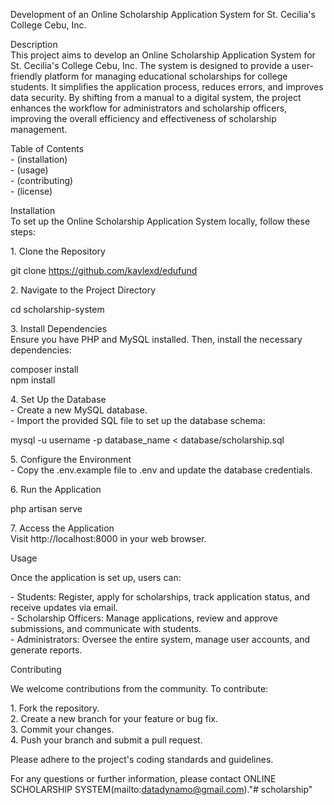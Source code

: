 Development of an Online Scholarship Application System for St. Cecilia's College Cebu, Inc.

Description  
This project aims to develop an Online Scholarship Application System for St. Cecilia's College Cebu, Inc. The system is designed to provide a user-friendly platform for managing educational scholarships for college students. It simplifies the application process, reduces errors, and improves data security. By shifting from a manual to a digital system, the project enhances the workflow for administrators and scholarship officers, improving the overall efficiency and effectiveness of scholarship management.

Table of Contents  
\- (installation)  
\- (usage)  
\- (contributing)  
\- (license)

Installation  
To set up the Online Scholarship Application System locally, follow these steps:

1\. Clone the Repository  
    
git clone https://github.com/kaylexd/edufund

2\. Navigate to the Project Directory  
    
cd scholarship-system

3\. Install Dependencies  
   Ensure you have PHP and MySQL installed. Then, install the necessary dependencies:  
    
composer install  
npm install

4\. Set Up the Database  
   \- Create a new MySQL database.  
   \- Import the provided SQL file to set up the database schema:  
      
mysql \-u username \-p database\_name \< database/scholarship.sql

5\. Configure the Environment  
   \- Copy the .env.example file to .env and update the database credentials.

6\. Run the Application  
    
php artisan serve

7\. Access the Application  
   Visit http://localhost:8000 in your web browser.

Usage

Once the application is set up, users can:

\- Students: Register, apply for scholarships, track application status, and receive updates via email.  
\- Scholarship Officers: Manage applications, review and approve submissions, and communicate with students.  
\- Administrators: Oversee the entire system, manage user accounts, and generate reports.

Contributing

We welcome contributions from the community. To contribute:

1\. Fork the repository.  
2\. Create a new branch for your feature or bug fix.  
3\. Commit your changes.  
4\. Push your branch and submit a pull request.

Please adhere to the project's coding standards and guidelines.


For any questions or further information, please contact ONLINE SCHOLARSHIP SYSTEM(mailto:datadynamo@gmail.com)."# scholarship" 
